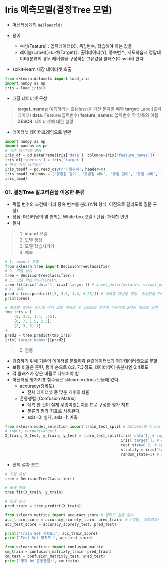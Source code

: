 # Iris 예측모델(결정Tree 모델)
- 머신러닝계의 `HelloWorld!`
- 용어
  - 속성(Feature) : 입력데이터(X), 독립변수, 학습해야 하는 값들
  - 레이블(Label)[=타겟(Target)] : 출력데이터(Y), 종속변수, 지도학습시 정답데이터(분류의 경우 레이블을 구성하는 고유값을 클래스(Class)라 한다.

- scikit-learn 내장 데이터셋 호출
```python
from sklearn.datasets import load_iris
import numpy as np
iris = load_iris()
```
- 내장 데이터셋 구성
> **target_names**: 예측하려는 값(class)을 가진 문자열 배열
> **target**: Label(출력데이터)
> **data**: Feature(입력변수)
> **feature_names**: 입력변수 각 항목의 이름
> **DESCR**: 데이터셋에 대한 설명

- 데이터셋 데이터프레임으로 변환
```python
import numpy as np
import pandas as pd
# 기존 데이터셋 활용
iris_df = pd.DataFrame(iris['data'], columns=iris['feature_names'])
iris_df['species'] = iris['target']
# 파일 직접 읽어오기
iris_tmpdf = pd.read_csv(r'파일위치', header=0)
iris_tmpdf.columns = ['꽃받침 길이', '꽃받침 너비', '꽃잎 길이', '꽃잎 너비', '품종']
iris_tmpdf
```

### 01. 결정Tree 알고리즘을 이용한 분류
- 독립 변수의 조건에 따라 종속 변수를 분리(Y/N 형식, 이진으로 갈리도록 질문 구성)
- 장점: 머신러닝의 몇 안되는 White box 모델 / 단점: 과적합 빈번
- 절차
> 1. import 모델
> 2. 모델 생성
> 3. 모델 학습시키기
> 4. 예측
```python
# 1. import 모델
from sklearn.tree import DecisionTreeClassifier
# 2. 모델 생성
tree = DecisionTreeClassifier()
# 3. 모델 학습시키기(Train)
tree.fit(iris['data'], iris['target']) # input_data(feature), output_data(label)
# 4. 예측
pred = tree.predict([[5, 3.5, 1.4, 0.25]]) # 예측할 대상을 전달. 전달값을 Feature, 2차원 배열. 반환: label
print(pred)

# 예측할 결과는 동시에 여러 값을 예측할 수 있으므로 갯수에 무관하게 2차원 배열로 입력
tmp_iris = [
    [5, 3.5, 1.4, .25],
    [6, 7, 1.5, 2.3],
    [2, 3, 5, 7]
]
pred2 = tree.predict(tmp_iris)
iris['target_names'][pred2]
```

> 5. 검증
- 검증하기 위해 기존의 데이터를 분할하여 훈련데이터셋과 평가데이터셋으로 분할
- 보통 비율은 훈련, 평가 순으로 8:2, 7:3 정도, 데이터셋이 충분시엔 6:4로도
- 각 클래스가 같은 비율로 나뉘어야 함
- 머신러닝 평가지표 함수들은 sklearn.metrics 모듈에 있다.
  - accuracy(정확도)
    - 전체 데이터셋 중 맞춘 개수의 비율
  - 혼동행렬 (Confusion Matrix)
    - 예측 한 것이 실제 무엇이었는지를 표로 구성한 평가 지표
    - 분류의 평가 지표로 사용된다.
    - axis=0: 실제, axis=1: 예측
```python
from sklearn.model_selection import train_test_split # DataSet을 Train dataset과 Test dataset으로 분할하는 함수
# input, output(target)
X_train, X_test, y_train, y_test = train_test_split(iris['data'], # input dataset
                                                    iris['target'], # output dataset,
                                                    test_size=0.2, # test set의 비율(0 ~ 1). default: 2.5
                                                    stratify = iris['target'], # class들을 원본 데이터셋과 같은 비율로 분할
                                                    random_state=1) # random의 seed값 정의
```


- 전체 절차 코드
```python
# 모델 생성
tree = DecisionTreeClassifier()

# 모델 학습
tree.fit(X_train, y_train)

# 모델 평가
pred_train = tree.predict(X_train)

from sklearn.metrics import accuracy_score # 정확도 검증 함수
acc_train_score = accuracy_score(y_train, pred_train) # (정답, 예측결과)
acc_test_score = accuracy_score(y_test, pred_test)

print("Train Set 정확도:", acc_train_score)
print("Test Set 정확도:", acc_test_score)

from sklearn.metrics import confusion_matrix
cm_train = confusion_matrix(y_train, pred_train)
cm_test = confusion_matrix(y_test, pred_test)
print("평가 by 혼동행렬:", cm_train)
```
